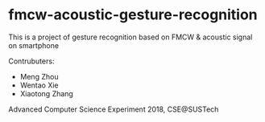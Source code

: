 # fmcw-acoustic-gesture-recognition
This is a project of gesture recognition based on FMCW &amp; acoustic signal on smartphone

Contrubuters:
- Meng Zhou
- Wentao Xie
- Xiaotong Zhang

Advanced Computer Science Experiment 2018, CSE@SUSTech
